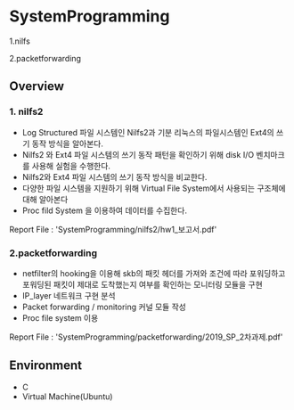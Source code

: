 # SystemProgramming

1.nilfs 

2.packetforwarding

## Overview

### 1. nilfs2
- Log Structured 파일 시스템인 Nilfs2과 기분 리눅스의 파일시스템인 Ext4의 쓰기 동작 방식을 알아본다.
- Nilfs2 와 Ext4 파일 시스템의 쓰기 동작 패턴을 확인하기 위해 disk I/O 벤치마크를 사용해 실험을 수행한다.
- Nilfs2와 Ext4 파일 시스템의 쓰기 동작 방식을 비교한다.
- 다양한 파일 시스템을 지원하기 위해 Virtual File System에서 사용되는 구조체에 대해 알아본다
- Proc fild System 을 이용하여 데이터를 수집한다.

Report File : 'SystemProgramming/nilfs2/hw1_보고서.pdf' 

### 2.packetforwarding
- netfilter의 hooking을 이용해 skb의 패킷 헤더를 가져와 조건에 따라 포워딩하고 포워딩된 패킷이 제대로 도착했는지 여부를 확인하는 모니터링 모듈을 구현
- IP_layer 네트워크 구현 분석
- Packet forwarding / monitoring 커널 모듈 작성
- Proc file system 이용

Report File : 'SystemProgramming/packetforwarding/2019_SP_2차과제.pdf'

## Environment
- C
- Virtual Machine(Ubuntu)

